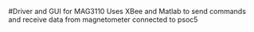 #Driver and GUI for MAG3110
Uses XBee and Matlab to send commands and receive data from magnetometer connected to psoc5

